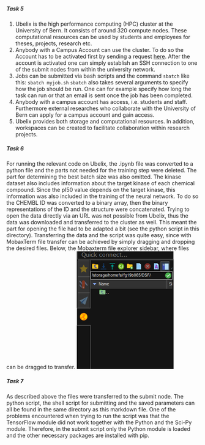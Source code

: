 ##### Task 5

1. Ubelix is the high performance computing (HPC) cluster at the University of Bern. It consists of around 320 compute nodes. These computational resources can be used by students and employees for theses, projects, research etc.
2. Anybody with a Campus Account can use the cluster. To do so the Account has to be activated first by sending a request [here](https://serviceportal.unibe.ch/hpc). After the account is activated one can simply establish an SSH connection to one of the submit nodes from within the university network.
3. Jobs can be submitted via bash scripts and the command `sbatch` like this:
	`sbatch myjob.sh`
	`sbatch` also takes several arguments to specify how the job should be run. One can for example specify how long the task can run or that an email is sent once the job has been completed. 
4. Anybody with a campus account has access, i.e. students and staff. Furthermore external researches who collaborate with the University of Bern can apply for a campus account and gain access.
5. Ubelix provides both storage and computational resources. In addition, workspaces can be created to facilitate collaboration within research projects.

##### Task 6

For running the relevant code on Ubelix, the .ipynb file was converted to a python file and the parts not needed for the training step were deleted. The part for determining the best batch size was also omitted. The kinase dataset also includes information about the target kinase of each chemical compound. Since the pI50 value depends on the target kinase, this information was also included in the training of the neural network. To do so the CHEMBL ID was converted to a binary array, then the binary representations of the ID and the structure were concatenated.
Trying to open the data directly via an URL was not possible from Ubelix, thus the data was downloaded and transferred to the cluster as well. This meant the part for opening the file had to be adapted a bit (see the python script in this directory).
Transferring the data and the script was quite easy, since with MobaxTerm file transfer can be achieved by simply dragging and dropping the desired files. Below, the Mobaxterm file explorer sidebar, where files can be dragged to transfer.
![image](./screenshots/sidebar_transfer.png)

##### Task 7

As described above the files were transferred to the submit node. The python script, the shell script for submitting and the saved parameters can all be found in the same directory as this markdown file. 
One of the problems encountered when trying to run the script was that the TensorFlow module did not work together with the Python and the Sci-Py module. Therefore, in the submit script only the Python module is loaded and the other necessary packages are installed with pip.
